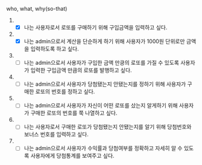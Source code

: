 who, what, why(so-that)

1. - [x] 나는 사용자로서 로또를 구매하기 위해 구입금액을 입력하고 싶다.
2. - [x] 나는 admin으로서 계산을 단순하게 하기 위해 사용자가 1000원 단위로만 금액을 입력하도록 하고 싶다.
3. - [ ] 나는 admin으로서 사용자가 구입한 금액 만킁의 로또를 가질 수 있도록 사용자가 입력한 구입금액 만큼의 로또를 발행하고 싶다.
4. - [ ] 나는 admin으로서 사용자가 당첨됐는지 안됐는지를 정하기 위해 사용자가 구매한 로또의 번호를 정하고 싶다.
5. - [ ] 나는 admin으로서 사용자가 자신이 어떤 로또를 샀는지 알게하기 위해 사용자가 구매한 로또의 번호를 쭉 나열하고 싶다.
6. - [ ] 나는 사용자로서 구매한 로또가 당첨됐는지 안됐는지를 알기 위해 당첨번호와 보너스 번호를 입력하고 싶다.
7. - [ ] 나는 admin으로서 사용자가 수익률과 당첨여부를 정확하고 자세히 알 수 있도록 사용자에게 당첨통계를 보여주고 싶다.
